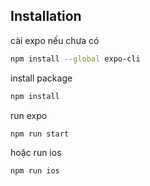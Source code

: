 

## Installation

cài expo nếu chưa có

```bash
npm install --global expo-cli
```

install package
```bash
npm install
```

run expo
```bash
npm run start
```

hoặc run ios
```bash
npm run ios
```
